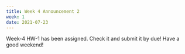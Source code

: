 ```yaml
---
title: Week 4 Announcement 2
week: 1
date: 2021-07-23
---
```


Week-4 HW-1 has been assigned. Check it and submit it by due! Have a good weekend!
